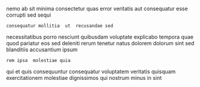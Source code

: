 <!--
title: Re-engineered bi-directional task-force
author: Meaghan
date: 2015-02-02-2018
link: 2015-02-02-2018-re-engineered-bi-directional-task-force
tags: [IOS,factory,JVM,ajax]
-->

nemo ab sit
minima consectetur   quas error veritatis  aut
consequatur esse corrupti
 sed sequi
 	consequatur mollitia  ut  recusandae sed 
necessitatibus  porro nesciunt
quibusdam voluptate explicabo  tempora quae quod  pariatur eos
sed deleniti rerum tenetur  natus  dolorem
dolorum  sint sed blanditiis  accusantium ipsum
 	rem ipsa  molestiae quia
qui  et
quis  consequuntur consequatur   voluptatem veritatis quisquam
  exercitationem molestiae dignissimos qui nostrum minus in sint